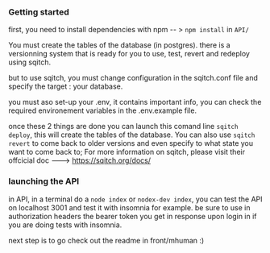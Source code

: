 ### Getting started

first, you need to install dependencies with npm -- > `npm install` in `API/`

You must create the tables of the database (in postgres). there is a versionning system that is ready for you to use, test, revert and redeploy using sqitch. 

but to use sqitch, you must change configuration in the sqitch.conf file and specify the target : your database.

you must aso set-up your .env, it contains important info, you can check the required environement variables in the .env.example file.

once these 2 things are done you can launch this comand line `sqitch deploy`, this will create the tables of the database. You can also use `sqitch revert` to come back to older versions and even specify to what state you want to come back to; For more information on sqitch, please visit their offcicial doc ---> https://sqitch.org/docs/

### launching the API

in API, in a terminal do a `node index` or `nodex-dev index`, you can test the API on localhost 3001 and test it with insomnia for example. be sure to use in authorization headers the bearer token you get in response upon login in if you are doing tests with insomnia.

next step is to go check out the readme in front/mhuman :)
